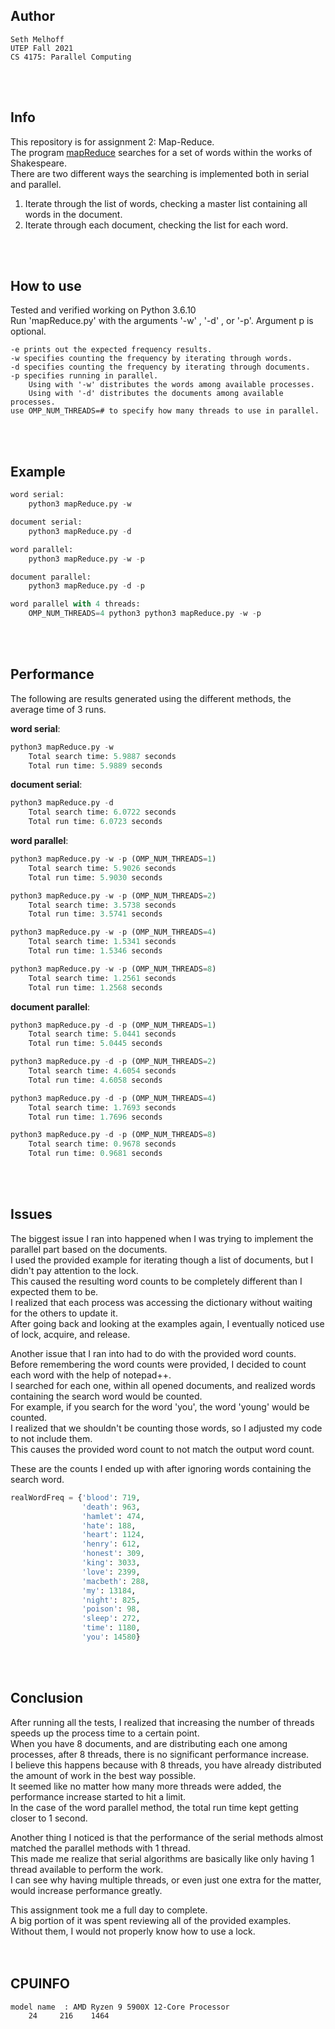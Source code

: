 ## Author

    Seth Melhoff  
    UTEP Fall 2021  
    CS 4175: Parallel Computing  
<br>
<br>

## Info

This repository is for assignment 2: Map-Reduce.  
The program [mapReduce](mapReduce.py) searches for a set of words within the works of Shakespeare.  
There are two different ways the searching is implemented both in serial and parallel.  
1. Iterate through the list of words, checking a master list containing all words in the document.  
2. Iterate through each document, checking the list for each word.  
<br>
<br>

## How to use

Tested and verified working on Python 3.6.10  
Run 'mapReduce.py' with the arguments '-w' , '-d' , or '-p'. Argument p is optional. 

    -e prints out the expected frequency results.  
    -w specifies counting the frequency by iterating through words.  
    -d specifies counting the frequency by iterating through documents.  
    -p specifies running in parallel.  
        Using with '-w' distributes the words among available processes.  
        Using with '-d' distributes the documents among available processes.
    use OMP_NUM_THREADS=# to specify how many threads to use in parallel.
<br>
<br>

## Example

```python
word serial:
    python3 mapReduce.py -w

document serial:
    python3 mapReduce.py -d

word parallel:
    python3 mapReduce.py -w -p

document parallel:
    python3 mapReduce.py -d -p

word parallel with 4 threads:
    OMP_NUM_THREADS=4 python3 python3 mapReduce.py -w -p
```
<br>
<br>

## Performance

The following are results generated using the different methods, the average time of 3 runs.  

**word serial**:  
```python
python3 mapReduce.py -w  
    Total search time: 5.9887 seconds
    Total run time: 5.9889 seconds
```

**document serial**:  
```python
python3 mapReduce.py -d  
    Total search time: 6.0722 seconds
    Total run time: 6.0723 seconds 
```

**word parallel**:  
```python
python3 mapReduce.py -w -p (OMP_NUM_THREADS=1)
    Total search time: 5.9026 seconds
    Total run time: 5.9030 seconds

python3 mapReduce.py -w -p (OMP_NUM_THREADS=2)
    Total search time: 3.5738 seconds
    Total run time: 3.5741 seconds

python3 mapReduce.py -w -p (OMP_NUM_THREADS=4)
    Total search time: 1.5341 seconds
    Total run time: 1.5346 seconds

python3 mapReduce.py -w -p (OMP_NUM_THREADS=8)
    Total search time: 1.2561 seconds
    Total run time: 1.2568 seconds
```

**document parallel**:  
```python
python3 mapReduce.py -d -p (OMP_NUM_THREADS=1)
    Total search time: 5.0441 seconds
    Total run time: 5.0445 seconds

python3 mapReduce.py -d -p (OMP_NUM_THREADS=2)
    Total search time: 4.6054 seconds
    Total run time: 4.6058 seconds

python3 mapReduce.py -d -p (OMP_NUM_THREADS=4)
    Total search time: 1.7693 seconds
    Total run time: 1.7696 seconds

python3 mapReduce.py -d -p (OMP_NUM_THREADS=8)
    Total search time: 0.9678 seconds
    Total run time: 0.9681 seconds
```
<br>
<br>

## Issues

The biggest issue I ran into happened when I was trying to implement the parallel part based on the documents.  
I used the provided example for iterating though a list of documents, but I didn't pay attention to the lock.  
This caused the resulting word counts to be completely different than I expected them to be.  
I realized that each process was accessing the dictionary without waiting for the others to update it.  
After going back and looking at the examples again, I eventually noticed use of lock, acquire, and release.  

Another issue that I ran into had to do with the provided word counts.  
Before remembering the word counts were provided, I decided to count each word with the help of notepad++.  
I searched for each one, within all opened documents, and realized words containing the search word would be counted.  
For example, if you search for the word 'you', the word 'young' would be counted.  
I realized that we shouldn't be counting those words, so I adjusted my code to not include them.  
This causes the provided word count to not match the output word count.

These are the counts I ended up with after ignoring words containing the search word.
```python
realWordFreq = {'blood': 719,
                'death': 963, 
                'hamlet': 474, 
                'hate': 188,
                'heart': 1124, 
                'henry': 612, 
                'honest': 309, 
                'king': 3033,
                'love': 2399, 
                'macbeth': 288, 
                'my': 13184, 
                'night': 825,
                'poison': 98, 
                'sleep': 272, 
                'time': 1180,
                'you': 14580}
```
<br>
<br>

## Conclusion

After running all the tests, I realized that increasing the number of threads speeds up the process time to a certain point.  
When you have 8 documents, and are distributing each one among processes, after 8 threads, there is no significant performance increase.  
I believe this happens because with 8 threads, you have already distributed the amount of work in the best way possible.  
It seemed like no matter how many more threads were added, the performance increase started to hit a limit.  
In the case of the word parallel method, the total run time kept getting closer to 1 second.  

Another thing I noticed is that the performance of the serial methods almost matched the parallel methods with 1 thread.  
This made me realize that serial algorithms are basically like only having 1 thread available to perform the work.  
I can see why having multiple threads, or even just one extra for the matter, would increase performance greatly.

This assignment took me a full day to complete.  
A big portion of it was spent reviewing all of the provided examples.  
Without them, I would not properly know how to use a lock.  
<br>
<br>

## CPUINFO

    model name	: AMD Ryzen 9 5900X 12-Core Processor            
        24     216    1464